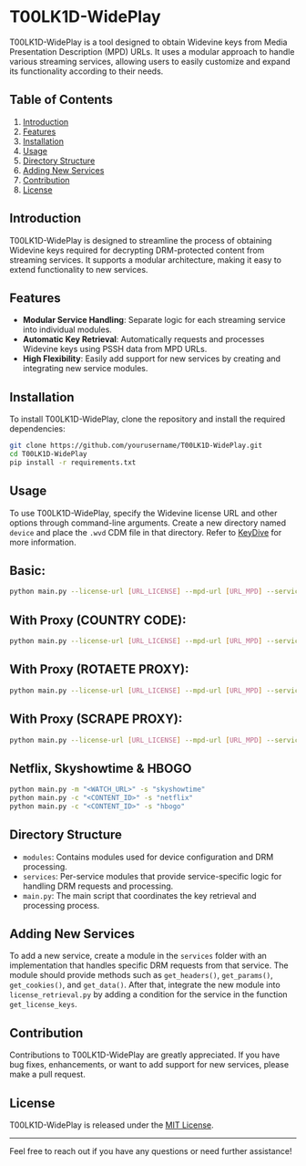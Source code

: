 # T00LK1D-WidePlay

T00LK1D-WidePlay is a tool designed to obtain Widevine keys from Media Presentation Description (MPD) URLs. It uses a modular approach to handle various streaming services, allowing users to easily customize and expand its functionality according to their needs.

## Table of Contents
1. [Introduction](#introduction)
2. [Features](#features)
3. [Installation](#installation)
4. [Usage](#usage)
5. [Directory Structure](#directory-structure)
6. [Adding New Services](#adding-new-services)
7. [Contribution](#contribution)
8. [License](#license)

## Introduction

T00LK1D-WidePlay is designed to streamline the process of obtaining Widevine keys required for decrypting DRM-protected content from streaming services. It supports a modular architecture, making it easy to extend functionality to new services.

## Features

- **Modular Service Handling**: Separate logic for each streaming service into individual modules.
- **Automatic Key Retrieval**: Automatically requests and processes Widevine keys using PSSH data from MPD URLs.
- **High Flexibility**: Easily add support for new services by creating and integrating new service modules.

## Installation

To install T00LK1D-WidePlay, clone the repository and install the required dependencies:

```bash
git clone https://github.com/yourusername/T00LK1D-WidePlay.git
cd T00LK1D-WidePlay
pip install -r requirements.txt
```

## Usage

To use T00LK1D-WidePlay, specify the Widevine license URL and other options through command-line arguments. Create a new directory named `device` and place the `.wvd` CDM file in that directory. Refer to [KeyDive](https://github.com/hyugogirubato/KeyDive) for more information.

## Basic:
```bash
python main.py --license-url [URL_LICENSE] --mpd-url [URL_MPD] --service bitmovin
```
## With Proxy (COUNTRY CODE):
```bash
python main.py --license-url [URL_LICENSE] --mpd-url [URL_MPD] --service bitmovin -pp US
```
## With Proxy (ROTAETE PROXY):
```bash
python main.py --license-url [URL_LICENSE] --mpd-url [URL_MPD] --service bitmovin -pp rotate
```
## With Proxy (SCRAPE PROXY):
```bash
python main.py --license-url [URL_LICENSE] --mpd-url [URL_MPD] --service bitmovin -pp scrape
```

## Netflix, Skyshowtime & HBOGO
```bash
python main.py -m "<WATCH_URL>" -s "skyshowtime"
python main.py -c "<CONTENT_ID>" -s "netflix"
python main.py -c "<CONTENT_ID>" -s "hbogo"
```

## Directory Structure

- `modules`: Contains modules used for device configuration and DRM processing.
- `services`: Per-service modules that provide service-specific logic for handling DRM requests and processing.
- `main.py`: The main script that coordinates the key retrieval and processing process.

## Adding New Services

To add a new service, create a module in the `services` folder with an implementation that handles specific DRM requests from that service. The module should provide methods such as `get_headers()`, `get_params()`, `get_cookies()`, and `get_data()`. After that, integrate the new module into `license_retrieval.py` by adding a condition for the service in the function `get_license_keys`.

## Contribution

Contributions to T00LK1D-WidePlay are greatly appreciated. If you have bug fixes, enhancements, or want to add support for new services, please make a pull request.

## License

T00LK1D-WidePlay is released under the [MIT License](LICENSE).

---

Feel free to reach out if you have any questions or need further assistance!

